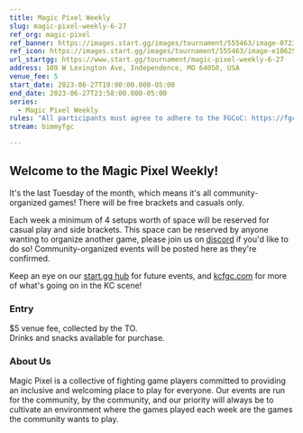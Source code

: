 ```yaml
---
title: Magic Pixel Weekly
slug: magic-pixel-weekly-6-27
ref_org: magic-pixel
ref_banner: https://images.start.gg/images/tournament/555463/image-072364fa149e3a694153505ed7bc942c.png?ehk=eHRifVlcYRZX1wUXIbCa71YhDquOYbFDfWv02Z1Tn18%3D&ehkOptimized=NFFi4mxCvx5ePHdJkn3Ft8I7Jw72mb6q92PO7I0J0d0%3D
ref_icon: https://images.start.gg/images/tournament/555463/image-e1062500b5288cc13021b2a6ffdd32cf.png?ehk=yNkjG2DpoH%2FoNrVHtS80azfHyVWrqoJ20s8iwZ4cSDE%3D&ehkOptimized=hofE%2F4ay%2BHBCr42WNFMk4URg7LHB5aB7dsXPTUSvj5Y%3D
url_startgg: https://www.start.gg/tournament/magic-pixel-weekly-6-27
address: 109 W Lexington Ave, Independence, MO 64050, USA
venue_fee: 5
start_date: 2023-06-27T19:00:00.000-05:00
end_date: 2023-06-27T23:58:00.000-05:00
series:
  - Magic Pixel Weekly
rules: "All participants must agree to adhere to the FGCoC: https://fgcoc.com/"
stream: bimmyfgc

---
```


## Welcome to the Magic Pixel Weekly! 

It's the last Tuesday of the month, which means it's all community-organized games! There will be free brackets and casuals only.

Each week a minimum of 4 setups worth of space will be reserved for casual play and side brackets. This space can be reserved by anyone wanting to organize another game, please join us on  [discord](https://discord.gg/jkmn6CVrrQ) if you'd like to do so! Community-organized events will be posted here as they're confirmed.

Keep an eye on our [start.gg hub](https://www.start.gg/hub/magic-pixel) for future events, and [kcfgc.com](https://kcfgc.com) for more of what's going on in the KC scene!

### Entry

$5 venue fee, collected by the TO.  
Drinks and snacks available for purchase.

### About Us

Magic Pixel is a collective of fighting game players committed to providing an inclusive and welcoming place to play for everyone. Our events are run for the community, by the community, and our priority will always be to cultivate an environment where the games played each week are the games the community wants to play.
  